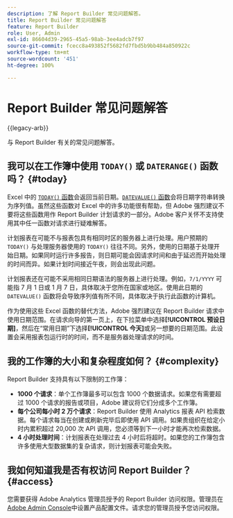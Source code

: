 ```yaml
---
description: 了解 Report Builder 常见问题解答。
title: Report Builder 常见问题解答
feature: Report Builder
role: User, Admin
exl-id: 86604d39-2965-45a5-98ab-3ee4adcb7f97
source-git-commit: fcecc8a493852f5682fd7fbd5b9bb484a850922c
workflow-type: tm+mt
source-wordcount: '451'
ht-degree: 100%

---
```


# Report Builder 常见问题解答

{{legacy-arb}}

与 Report Builder 有关的常见问题解答。

## 我可以在工作簿中使用 `TODAY()` 或 `DATERANGE()` 函数吗？ {#today}

Excel 中的 [`TODAY()` 函数](https://support.microsoft.com/zh-cn/office/today-function-5eb3078d-a82c-4736-8930-2f51a028fdd9)会返回当前日期。[`DATEVALUE()` 函数](https://support.microsoft.com/zh-cn/office/datevalue-function-df8b07d4-7761-4a93-bc33-b7471bbff252)会将日期字符串转换为序列值。虽然这些函数对 Excel 中的许多功能很有帮助，但 Adobe 强烈建议不要将这些函数用作 Report Builder 计划请求的一部分。Adobe 客户关怀不支持使用其中任一函数对请求进行疑难解答。

计划报表在可能不与报表包具有相同时区的服务器上进行处理。用户预期的 `TODAY()` 与处理服务器使用的 `TODAY()` 往往不同。另外，使用的日期基于处理开始日期。如果同时运行许多报告，则日期可能会因请求时间和由于延迟而开始处理的时间而异。如果计划时间接近午夜，则会出现此问题。

计划报表还在可能不采用相同日期语法的服务器上进行处理。例如，`7/1/YYYY` 可能指 7 月 1 日或 1 月 7 日，具体取决于您所在国家或地区。使用此日期的 `DATEVALUE()` 函数将会导致序列值有所不同，具体取决于执行此函数的计算机。

作为使用这些 Excel 函数的替代方法，Adobe 强烈建议在 Report Builder 请求中使用日期范围。在请求向导的第一页上，在下拉菜单中选择&#x200B;**[!UICONTROL 预设日期]**，然后在“常用日期”下选择&#x200B;**[!UICONTROL 今天]**&#x200B;或另一想要的日期范围。此设置会采用报表包运行时的时间，而不是服务器处理请求的时间。

## 我的工作簿的大小和复杂程度如何？ {#complexity}

Report Builder 支持具有以下限制的工作簿：

* **1000 个请求**：单个工作簿最多可以包含 1000 个数据请求。如果您有需要超过 1000 个请求的报告或项目，Adobe 建议将它们分成多个工作簿。
* **每个公司每小时 2 万个请求**：Report Builder 使用 Analytics 报表 API 检索数据。每个请求每当在创建或刷新完毕后即使用 API 调用。如果贵组织在给定小时内累积超过 20,000 次 API 调用，您必须等到下一小时才能再次检索数据。
* **4 小时处理时间**：计划报表在处理过去 4 小时后将超时。如果您的工作簿包含许多使用大型数据集的复杂请求，则计划报表可能会失败。

## 我如何知道我是否有权访问 Report Builder？ {#access}

您需要获得 Adobe Analytics 管理员授予的 Report Builder 访问权限。管理员在 [Adobe Admin Console](https://experienceleague.adobe.com/en/docs/analytics/admin/admin-console/home)中设置产品配置文件。请求您的管理员授予您访问权限。
